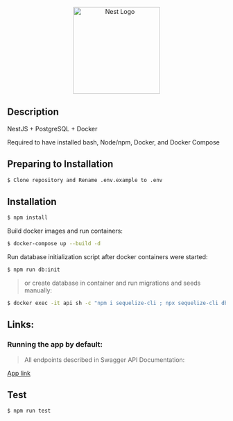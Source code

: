 <p align="center">
  <a href="http://nestjs.com/" target="blank"><img src="https://nestjs.com/img/logo-small.svg" width="200" alt="Nest Logo" /></a>
</p>

[circleci-image]: https://img.shields.io/circleci/build/github/nestjs/nest/master?token=abc123def456
[circleci-url]: https://circleci.com/gh/nestjs/nest

## Description
NestJS + PostgreSQL + Docker

Required to have installed bash, Node/npm, Docker, and Docker Compose

## Preparing to Installation

```bash
$ Clone repository and Rename .env.example to .env
```

## Installation
```bash
$ npm install
```

Build docker images and run containers:
```bash
$ docker-compose up --build -d
```

Run database initialization script after docker containers were started:
```bash
$ npm run db:init
```
> or create database in container and run migrations and seeds manually:

```bash
$ docker exec -it api sh -c "npm i sequelize-cli ; npx sequelize-cli db:migrate ; npx sequelize-cli db:seed:all"
```

## Links:

### Running the app by default:
> All endpoints described in Swagger API Documentation:

[App link](https://localhost:3000)


## Test

```bash
$ npm run test
```
